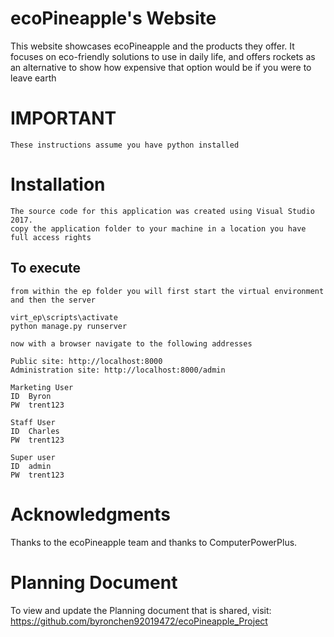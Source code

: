 # ecoPineapple's Website
This website showcases ecoPineapple and the products they offer. It focuses on eco-friendly solutions to use in daily life, and offers rockets as an alternative to show how expensive that option would be if you were to leave earth

# IMPORTANT
```
These instructions assume you have python installed
```
# Installation
```
The source code for this application was created using Visual Studio 2017. 
copy the application folder to your machine in a location you have full access rights
```
## To execute
```
from within the ep folder you will first start the virtual environment and then the server

virt_ep\scripts\activate
python manage.py runserver

now with a browser navigate to the following addresses

Public site: http://localhost:8000
Administration site: http://localhost:8000/admin

Marketing User
ID	Byron
PW	trent123

Staff User
ID	Charles
PW	trent123

Super user
ID  admin 
PW  trent123

```
# Acknowledgments

Thanks to the ecoPineapple team and thanks to ComputerPowerPlus.

# Planning Document
To view and update the Planning document that is shared, visit: https://github.com/byronchen92019472/ecoPineapple_Project
